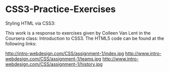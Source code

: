 # CSS3-Practice-Exercises
Styling HTML via CSS3:

This work is a response to exercises given by Colleen Van Lent in the Coursera class: Introduction to CSS3.
The HTML5 code can be found at the following links:

http://intro-webdesign.com/CSS/assignment-1/index.jpg
http://www.intro-webdesign.com/CSS/assignment-1/teams.jpg
http://www.intro-webdesign.com/CSS/assignment-1/history.jpg

